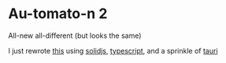 # Au-tomato-n 2

All-new all-different (but looks the same)

I just rewrote [this](https://github.com/IEHIQ/au-tomato-n) using [solidjs](https://www.solidjs.com/), [typescript](https://www.typescriptlang.org/), and a sprinkle of [tauri](https://tauri.app/)
